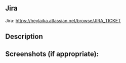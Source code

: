 ## Jira
Jira: https://heylaika.atlassian.net/browse/JIRA_TICKET

## Description


## Screenshots (if appropriate):

